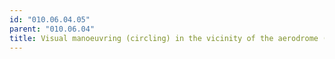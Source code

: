 ```yaml
---
id: "010.06.04.05"
parent: "010.06.04"
title: Visual manoeuvring (circling) in the vicinity of the aerodrome (AD)
---
```

